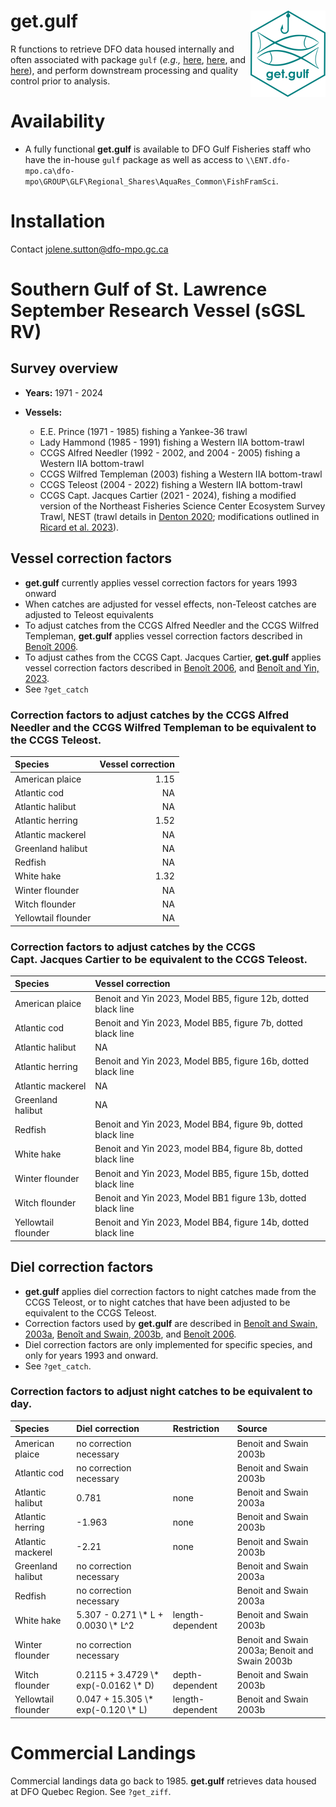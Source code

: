 
<!-- README.md is generated from README.Rmd. Please edit that file -->

# get.gulf <img src="man/figures/logo.png" align="right" height="138" alt="" />

<!-- badges: start -->
<!-- badges: end -->

R functions to retrieve DFO data housed internally and often associated
with package `gulf` (*e.g.,*
[here](https://github.com/dfo-gulf-science/gulf/tree/master),
[here](https://github.com/ricardd/gulf2), and
[here](https://github.com/TobieSurette/gulf.data)), and perform
downstream processing and quality control prior to analysis.

# Availability

- A fully functional **get.gulf** is available to DFO Gulf Fisheries
  staff who have the in-house `gulf` package as well as access to
  `\\ENT.dfo-mpo.ca\dfo-mpo\GROUP\GLF\Regional_Shares\AquaRes_Common\FishFramSci`.

# Installation

Contact <jolene.sutton@dfo-mpo.gc.ca>

# Southern Gulf of St. Lawrence September Research Vessel (sGSL RV)

## Survey overview

- **Years:** 1971 - 2024

- **Vessels:**

  - E.E. Prince (1971 - 1985) fishing a Yankee-36 trawl
  - Lady Hammond (1985 - 1991) fishing a Western IIA bottom-trawl
  - CCGS Alfred Needler (1992 - 2002, and 2004 - 2005) fishing a Western
    IIA bottom-trawl
  - CCGS Wilfred Templeman (2003) fishing a Western IIA bottom-trawl
  - CCGS Teleost (2004 - 2022) fishing a Western IIA bottom-trawl
  - CCGS Capt. Jacques Cartier (2021 - 2024), fishing a modified version
    of the Northeast Fisheries Science Center Ecosystem Survey Trawl,
    NEST (trawl details in [Denton
    2020](https://waves-vagues.dfo-mpo.gc.ca/library-bibliotheque/4087638x.pdf);
    modifications outlined in [Ricard et
    al. 2023](https://publications.gc.ca/collections/collection_2023/mpo-dfo/Fs97-6-3547-eng.pdf)).

## Vessel correction factors

- **get.gulf** currently applies vessel correction factors for years
  1993 onward
- When catches are adjusted for vessel effects, non-Teleost catches are
  adjusted to Teleost equivalents
- To adjust catches from the CCGS Alfred Needler and the CCGS Wilfred
  Templeman, **get.gulf** applies vessel correction factors described in
  [Benoît
  2006](https://www.dfo-mpo.gc.ca/csas-sccs/publications/resdocs-docrech/2006/2006_008-eng.htm).
- To adjust cathes from the CCGS Capt. Jacques Cartier, **get.gulf**
  applies vessel correction factors described in [Benoît
  2006](https://waves-vagues.dfo-mpo.gc.ca/library-bibliotheque/331162.pdf),
  and [Benoît and Yin,
  2023](https://waves-vagues.dfo-mpo.gc.ca/library-bibliotheque/41220614.pdf).
- See `?get_catch`

### Correction factors to adjust catches by the CCGS Alfred Needler and the CCGS Wilfred Templeman to be equivalent to the CCGS Teleost.

| Species             | Vessel correction |
|:--------------------|------------------:|
| American plaice     |              1.15 |
| Atlantic cod        |                NA |
| Atlantic halibut    |                NA |
| Atlantic herring    |              1.52 |
| Atlantic mackerel   |                NA |
| Greenland halibut   |                NA |
| Redfish             |                NA |
| White hake          |              1.32 |
| Winter flounder     |                NA |
| Witch flounder      |                NA |
| Yellowtail flounder |                NA |

### Correction factors to adjust catches by the CCGS Capt. Jacques Cartier to be equivalent to the CCGS Teleost.

| Species | Vessel correction |
|:---|:---|
| American plaice | Benoit and Yin 2023, Model BB5, figure 12b, dotted black line |
| Atlantic cod | Benoit and Yin 2023, Model BB5, figure 7b, dotted black line |
| Atlantic halibut | NA |
| Atlantic herring | Benoit and Yin 2023, Model BB5, figure 16b, dotted black line |
| Atlantic mackerel | NA |
| Greenland halibut | NA |
| Redfish | Benoit and Yin 2023, Model BB4, figure 9b, dotted black line |
| White hake | Benoit and Yin 2023, model BB4, figure 8b, dotted black line |
| Winter flounder | Benoit and Yin 2023, Model BB5, figure 15b, dotted black line |
| Witch flounder | Benoit and Yin 2023, Model BB1 figure 13b, dotted black line |
| Yellowtail flounder | Benoit and Yin 2023, Model BB4, figure 14b, dotted black line |

## Diel correction factors

- **get.gulf** applies diel correction factors to night catches made
  from the CCGS Teleost, or to night catches that have been adjusted to
  be equivalent to the CCGS Teleost.
- Correction factors used by **get.gulf** are described in [Benoît and
  Swain,
  2003a](https://academic.oup.com/icesjms/article/60/6/1298/653532?login=true),
  [Benoît and Swain,
  2003b](https://publications.gc.ca/collections/collection_2012/mpo-dfo/Fs97-6-2505-eng.pdf),
  and [Benoît
  2006](https://waves-vagues.dfo-mpo.gc.ca/library-bibliotheque/331162.pdf).
- Diel correction factors are only implemented for specific species, and
  only for years 1993 and onward.
- See `?get_catch`.

### Correction factors to adjust night catches to be equivalent to day.

<table>
<thead>
<tr>
<th style="text-align:left;">
Species
</th>
<th style="text-align:left;">
Diel correction
</th>
<th style="text-align:left;">
Restriction
</th>
<th style="text-align:left;">
Source
</th>
</tr>
</thead>
<tbody>
<tr>
<td style="text-align:left;">
American plaice
</td>
<td style="text-align:left;">
no correction necessary
</td>
<td style="text-align:left;">
</td>
<td style="text-align:left;">
Benoit and Swain 2003b
</td>
</tr>
<tr>
<td style="text-align:left;">
Atlantic cod
</td>
<td style="text-align:left;">
no correction necessary
</td>
<td style="text-align:left;">
</td>
<td style="text-align:left;">
Benoit and Swain 2003b
</td>
</tr>
<tr>
<td style="text-align:left;">
Atlantic halibut
</td>
<td style="text-align:left;">
0.781
</td>
<td style="text-align:left;">
none
</td>
<td style="text-align:left;">
Benoit and Swain 2003a
</td>
</tr>
<tr>
<td style="text-align:left;">
Atlantic herring
</td>
<td style="text-align:left;">
-1.963
</td>
<td style="text-align:left;">
none
</td>
<td style="text-align:left;">
Benoit and Swain 2003b
</td>
</tr>
<tr>
<td style="text-align:left;">
Atlantic mackerel
</td>
<td style="text-align:left;">
-2.21
</td>
<td style="text-align:left;">
none
</td>
<td style="text-align:left;">
Benoit and Swain 2003b
</td>
</tr>
<tr>
<td style="text-align:left;">
Greenland halibut
</td>
<td style="text-align:left;">
no correction necessary
</td>
<td style="text-align:left;">
</td>
<td style="text-align:left;">
Benoit and Swain 2003a
</td>
</tr>
<tr>
<td style="text-align:left;">
Redfish
</td>
<td style="text-align:left;">
no correction necessary
</td>
<td style="text-align:left;">
</td>
<td style="text-align:left;">
Benoit and Swain 2003a
</td>
</tr>
<tr>
<td style="text-align:left;">
White hake
</td>
<td style="text-align:left;">
5.307 - 0.271 \* L + 0.0030 \* L^2
</td>
<td style="text-align:left;">
length-dependent
</td>
<td style="text-align:left;">
Benoit and Swain 2003b
</td>
</tr>
<tr>
<td style="text-align:left;">
Winter flounder
</td>
<td style="text-align:left;">
no correction necessary
</td>
<td style="text-align:left;">
</td>
<td style="text-align:left;">
Benoit and Swain 2003a; Benoit and Swain 2003b
</td>
</tr>
<tr>
<td style="text-align:left;">
Witch flounder
</td>
<td style="text-align:left;">
0.2115 + 3.4729 \* exp(-0.0162 \* D)
</td>
<td style="text-align:left;">
depth-dependent
</td>
<td style="text-align:left;">
Benoit and Swain 2003b
</td>
</tr>
<tr>
<td style="text-align:left;">
Yellowtail flounder
</td>
<td style="text-align:left;">
0.047 + 15.305 \* exp(-0.120 \* L)
</td>
<td style="text-align:left;">
length-dependent
</td>
<td style="text-align:left;">
Benoit and Swain 2003b
</td>
</tr>
</tbody>
</table>

# Commercial Landings

Commercial landings data go back to 1985. **get.gulf** retrieves data
housed at DFO Quebec Region. See `?get_ziff`.
